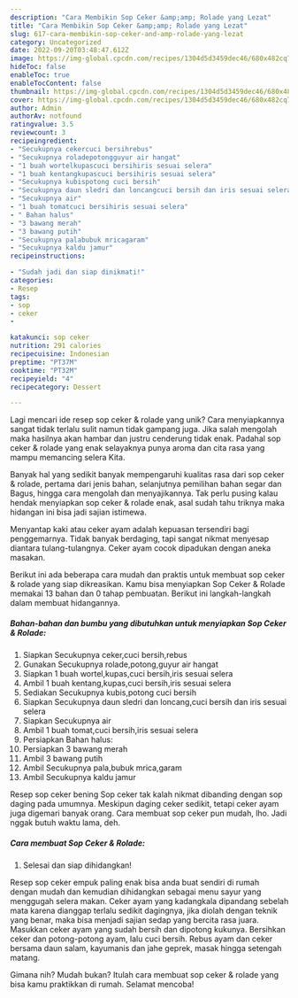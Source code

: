 ```yaml
---
description: "Cara Membikin Sop Ceker &amp;amp; Rolade yang Lezat"
title: "Cara Membikin Sop Ceker &amp;amp; Rolade yang Lezat"
slug: 617-cara-membikin-sop-ceker-and-amp-rolade-yang-lezat
category: Uncategorized
date: 2022-09-20T03:48:47.612Z
image: https://img-global.cpcdn.com/recipes/1304d5d3459dec46/680x482cq70/sop-ceker-rolade-foto-resep-utama.jpg
hideToc: false
enableToc: true
enableTocContent: false
thumbnail: https://img-global.cpcdn.com/recipes/1304d5d3459dec46/680x482cq70/sop-ceker-rolade-foto-resep-utama.jpg
cover: https://img-global.cpcdn.com/recipes/1304d5d3459dec46/680x482cq70/sop-ceker-rolade-foto-resep-utama.jpg
author: Admin
authorAv: notfound
ratingvalue: 3.5
reviewcount: 3
recipeingredient:
- "Secukupnya cekercuci bersihrebus"
- "Secukupnya roladepotongguyur air hangat"
- "1 buah wortelkupascuci bersihiris sesuai selera"
- "1 buah kentangkupascuci bersihiris sesuai selera"
- "Secukupnya kubispotong cuci bersih"
- "Secukupnya daun sledri dan loncangcuci bersih dan iris sesuai selera"
- "Secukupnya air"
- "1 buah tomatcuci bersihiris sesuai selera"
- " Bahan halus"
- "3 bawang merah"
- "3 bawang putih"
- "Secukupnya palabubuk mricagaram"
- "Secukupnya kaldu jamur"
recipeinstructions:

- "Sudah jadi dan siap dinikmati!"
categories:
- Resep
tags:
- sop
- ceker
- 

katakunci: sop ceker  
nutrition: 291 calories
recipecuisine: Indonesian
preptime: "PT37M"
cooktime: "PT32M"
recipeyield: "4"
recipecategory: Dessert

---
```





Lagi mencari ide resep sop ceker &amp; rolade yang unik? Cara menyiapkannya sangat tidak terlalu sulit namun tidak gampang juga. Jika salah mengolah maka hasilnya akan hambar dan justru cenderung tidak enak. Padahal sop ceker &amp; rolade yang enak selayaknya punya aroma dan cita rasa yang mampu memancing selera Kita.





Banyak hal yang sedikit banyak mempengaruhi kualitas rasa dari sop ceker &amp; rolade, pertama dari jenis bahan, selanjutnya pemilihan bahan segar dan Bagus, hingga cara mengolah dan menyajikannya. Tak perlu pusing kalau hendak menyiapkan sop ceker &amp; rolade enak,      asal sudah tahu triknya maka hidangan ini bisa jadi sajian istimewa.














Menyantap kaki atau ceker ayam adalah kepuasan tersendiri bagi penggemarnya. Tidak banyak berdaging, tapi sangat nikmat menyesap diantara tulang-tulangnya. Ceker ayam cocok dipadukan dengan aneka masakan.






Berikut ini ada beberapa cara mudah dan praktis untuk membuat sop ceker &amp; rolade yang siap dikreasikan. Kamu bisa menyiapkan Sop Ceker &amp; Rolade memakai 13 bahan dan 0 tahap pembuatan. Berikut ini langkah-langkah dalam membuat hidangannya.

<!--inarticleads1-->

##### Bahan-bahan dan bumbu yang dibutuhkan untuk menyiapkan Sop Ceker &amp; Rolade:

1. Siapkan Secukupnya ceker,cuci bersih,rebus
1. Gunakan Secukupnya rolade,potong,guyur air hangat
1. Siapkan 1 buah wortel,kupas,cuci bersih,iris sesuai selera
1. Ambil 1 buah kentang,kupas,cuci bersih,iris sesuai selera
1. Sediakan Secukupnya kubis,potong cuci bersih
1. Siapkan Secukupnya daun sledri dan loncang,cuci bersih dan iris sesuai selera
1. Siapkan Secukupnya air
1. Ambil 1 buah tomat,cuci bersih,iris sesuai selera
1. Persiapkan  Bahan halus:
1. Persiapkan 3 bawang merah
1. Ambil 3 bawang putih
1. Ambil Secukupnya pala,bubuk mrica,garam
1. Ambil Secukupnya kaldu jamur


Resep sop ceker bening Sop ceker tak kalah nikmat dibanding dengan sop daging pada umumnya. Meskipun daging ceker sedikit, tetapi ceker ayam juga digemari banyak orang. Cara membuat sop ceker pun mudah, lho. Jadi nggak butuh waktu lama, deh. 

<!--inarticleads2-->

##### Cara membuat Sop Ceker &amp; Rolade:


1. Selesai dan siap dihidangkan!

Resep sop ceker empuk paling enak bisa anda buat sendiri di rumah dengan mudah dan kemudian dihidangkan sebagai menu sayur yang menggugah selera makan. Ceker ayam yang kadangkala dipandang sebelah mata karena dianggap terlalu sedikit dagingnya, jika diolah dengan teknik yang benar, maka bisa menjadi sajian sedap yang bercita rasa juara. Masukkan ceker ayam yang sudah bersih dan dipotong kukunya. Bersihkan ceker dan potong-potong ayam, lalu cuci bersih. Rebus ayam dan ceker bersama daun salam, kayumanis dan jahe geprek, masak hingga setengah matang. 

Gimana nih? Mudah bukan? Itulah cara membuat sop ceker &amp; rolade yang bisa kamu praktikkan di rumah. Selamat mencoba!
